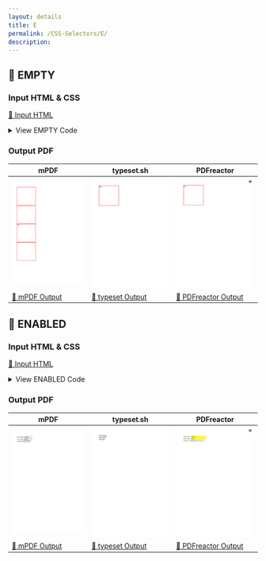 ```yaml
---
layout: details
title: E
permalink: /CSS-Selectors/E/
description: 
---
```




## 🔬 EMPTY

### Input HTML & CSS

[📄 Input HTML](https://raw.githubusercontent.com/azettl/compare.html2pdf.tools/master//html/CSS%20Selectors/E/empty.html)

<details>
    <summary>
        View EMPTY Code
    </summary>
    <pre>
        <code>
            &lt;!DOCTYPE html&gt;
&lt;!-- Sample from https://css-tricks.com/almanac/selectors/e/empty/ --&gt;
&lt;html lang=&quot;en&quot;&gt;
    &lt;head&gt;
        &lt;style&gt;
            div{
                border:2px solid red;
                height:200px;
                width:200px;
            }
        div:empty {
   display: none;
}
        &lt;/style&gt;
    &lt;/head&gt;
    &lt;body&gt;
        &lt;div&gt;&lt;/div&gt;

        &lt;div&gt;&lt;!-- test --&gt;&lt;/div&gt;&lt;div&gt;test&lt;/div&gt;

        &lt;div&gt;&lt;!-- test --&gt;&lt;/div&gt;
    &lt;/body&gt;
&lt;/html&gt;
        </code>
    </pre>
</details>

### Output PDF

| mPDF | typeset.sh | PDFreactor |
|---------|---------|---------|
| ![mPDF Preview](mpdf__html_CSS_Selectors_E_empty.html.png) | ![typeset Preview](typeset__html_CSS_Selectors_E_empty.html.png) | ![PDFreactor Preview](pdfreactor__html_CSS_Selectors_E_empty.html.png) |
| [📕 mPDF Output](mpdf__html_CSS_Selectors_E_empty.html.pdf) | [📕 typeset Output](typeset__html_CSS_Selectors_E_empty.html.pdf) | [📕 PDFreactor Output](pdfreactor__html_CSS_Selectors_E_empty.html.pdf) |

## 🔬 ENABLED

### Input HTML & CSS

[📄 Input HTML](https://raw.githubusercontent.com/azettl/compare.html2pdf.tools/master//html/CSS%20Selectors/E/enabled.html)

<details>
    <summary>
        View ENABLED Code
    </summary>
    <pre>
        <code>
            &lt;!DOCTYPE html&gt;
&lt;!-- Sample from https://www.w3schools.com/cssref/tryit.asp?filename=trycss3_enabled_disabled --&gt;
&lt;html lang=&quot;en&quot;&gt;
    &lt;head&gt;
        &lt;style&gt;
input[type=text]:enabled {
  background: #ffff00;
}

input[type=text]:disabled {
  background: #dddddd;
}
        &lt;/style&gt;
    &lt;/head&gt;
    &lt;body&gt;
        &lt;form action=&quot;&quot;&gt;
            First name: &lt;input type=&quot;text&quot; value=&quot;Mickey&quot;&gt;&lt;br&gt;
            Last name: &lt;input type=&quot;text&quot; value=&quot;Mouse&quot;&gt;&lt;br&gt;
            Country: &lt;input type=&quot;text&quot; disabled=&quot;disabled&quot; value=&quot;Disneyland&quot;&gt;
          &lt;/form&gt;
    &lt;/body&gt;
&lt;/html&gt;
        </code>
    </pre>
</details>

### Output PDF

| mPDF | typeset.sh | PDFreactor |
|---------|---------|---------|
| ![mPDF Preview](mpdf__html_CSS_Selectors_E_enabled.html.png) | ![typeset Preview](typeset__html_CSS_Selectors_E_enabled.html.png) | ![PDFreactor Preview](pdfreactor__html_CSS_Selectors_E_enabled.html.png) |
| [📕 mPDF Output](mpdf__html_CSS_Selectors_E_enabled.html.pdf) | [📕 typeset Output](typeset__html_CSS_Selectors_E_enabled.html.pdf) | [📕 PDFreactor Output](pdfreactor__html_CSS_Selectors_E_enabled.html.pdf) |


